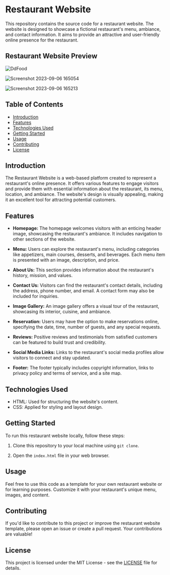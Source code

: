 # Restaurant Website

This repository contains the source code for a restaurant website. The website is designed to showcase a fictional restaurant's menu, ambiance, and contact information. It aims to provide an attractive and user-friendly online presence for the restaurant.

## Restaurant Website Preview
![DdFood](https://github.com/YawBoah/Restaurant-Website/assets/126890146/6b393ead-37ab-4fbd-afbb-becebc0373ad)


![Screenshot 2023-09-06 165054](https://github.com/YawBoah/Restaurant-Website/assets/126890146/c3ff1d89-4905-471b-8a07-2c353407d59c)

![Screenshot 2023-09-06 165213](https://github.com/YawBoah/Restaurant-Website/assets/126890146/c4dc9340-19c7-47c4-8bea-e5e7ef32c557)

## Table of Contents

- [Introduction](#introduction)
- [Features](#features)
- [Technologies Used](#technologies-used)
- [Getting Started](#getting-started)
- [Usage](#usage)
- [Contributing](#contributing)
- [License](#license)

## Introduction

The Restaurant Website is a web-based platform created to represent a restaurant's online presence. It offers various features to engage visitors and provide them with essential information about the restaurant, its menu, location, and ambiance. The website's design is visually appealing, making it an excellent tool for attracting potential customers.

## Features

- **Homepage:** The homepage welcomes visitors with an enticing header image, showcasing the restaurant's ambiance. It includes navigation to other sections of the website.

- **Menu:** Users can explore the restaurant's menu, including categories like appetizers, main courses, desserts, and beverages. Each menu item is presented with an image, description, and price.

- **About Us:** This section provides information about the restaurant's history, mission, and values.

- **Contact Us:** Visitors can find the restaurant's contact details, including the address, phone number, and email. A contact form may also be included for inquiries.

- **Image Gallery:** An image gallery offers a visual tour of the restaurant, showcasing its interior, cuisine, and ambiance.

- **Reservation:** Users may have the option to make reservations online, specifying the date, time, number of guests, and any special requests.

- **Reviews:** Positive reviews and testimonials from satisfied customers can be featured to build trust and credibility.

- **Social Media Links:** Links to the restaurant's social media profiles allow visitors to connect and stay updated.

- **Footer:** The footer typically includes copyright information, links to privacy policy and terms of service, and a site map.

## Technologies Used

- HTML: Used for structuring the website's content.
- CSS: Applied for styling and layout design.

## Getting Started

To run this restaurant website locally, follow these steps:

1. Clone this repository to your local machine using `git clone`.

2. Open the `index.html` file in your web browser.

## Usage

Feel free to use this code as a template for your own restaurant website or for learning purposes. Customize it with your restaurant's unique menu, images, and content.

## Contributing

If you'd like to contribute to this project or improve the restaurant website template, please open an issue or create a pull request. Your contributions are valuable!

## License

This project is licensed under the MIT License - see the [LICENSE](LICENSE) file for details.
